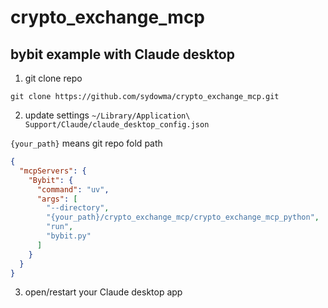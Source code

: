 # crypto_exchange_mcp

## bybit example with Claude desktop

1. git clone repo
```shell
git clone https://github.com/sydowma/crypto_exchange_mcp.git
```
2. update settings
`~/Library/Application\ Support/Claude/claude_desktop_config.json`

`{your_path}` means git repo fold path

```json
{
  "mcpServers": {
    "Bybit": {
      "command": "uv",
      "args": [
        "--directory",
        "{your_path}/crypto_exchange_mcp/crypto_exchange_mcp_python",
        "run",
        "bybit.py"
      ]
    }
  }
}
```

3. open/restart your Claude desktop app

